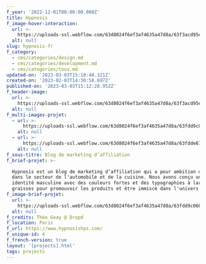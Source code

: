 ```yaml
---
f_year: '2022-12-01T00:00:00.000Z'
title: Hypnosis
f_image-hover-interaction:
  url: >-
    https://uploads-ssl.webflow.com/63d8024f6ef3af4635a47d8a/63f3acd95e36035122e75a7f_hoverimg%20hypnosis.webp
  alt: null
slug: hypnosis-fr
f_category:
  - cms/categories/design.md
  - cms/categories/development.md
  - cms/categories/tous.md
updated-on: '2023-03-03T15:10:40.321Z'
created-on: '2023-02-03T14:30:58.697Z'
published-on: '2023-03-03T15:12:28.952Z'
f_header-image:
  url: >-
    https://uploads-ssl.webflow.com/63d8024f6ef3af4635a47d8a/63f3acd95e36035122e75a7f_hoverimg%20hypnosis.webp
  alt: null
f_multi-images-projet:
  - url: >-
      https://uploads-ssl.webflow.com/63d8024f6ef3af4635a47d8a/63fdd9c0710e6420e57dc00e_63f3b0fb497b5a5a89287ac0_img1.webp
    alt: null
  - url: >-
      https://uploads-ssl.webflow.com/63d8024f6ef3af4635a47d8a/63fdde678f3f2e6124b995ee_63fddba1bb779c12f8772d80_Screenshot_1.webp
    alt: null
f_sous-titre: Blog de marketing d’affiliation
f_brief-projet: >-

  Hypnosis est un blog de marketing d’affiliation qui a pour ambition d'évoluer
  dans le secteur de l'automobile et de la cuisine. Nous avons conçu une
  identité masculine avec des couleurs fortes et des typographies à large
  graisses pour promouvoir les produits et être immiscé dans l'univers Hypnosis.
f_image-brief-projet:
  url: >-
    https://uploads-ssl.webflow.com/63d8024f6ef3af4635a47d8a/63fdd9c06843a97af34013a0_63f3b0fb1626ea65bab20335_img2.webp
  alt: null
f_credits: Théo Geay @ Dropd
f_location: Paris
f_url: https://www.hypnosishps.com/
f_unique-id: 4
f_french-version: true
layout: '[projects].html'
tags: projects
---
```



